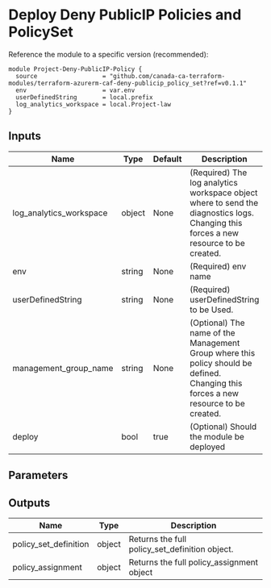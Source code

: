 # Deploy Deny PublicIP Policies and PolicySet

Reference the module to a specific version (recommended):
```hcl
module Project-Deny-PublicIP-Policy {
  source                  = "github.com/canada-ca-terraform-modules/terraform-azurerm-caf-deny-publicip_policy_set?ref=v0.1.1"
  env                     = var.env
  userDefinedString       = local.prefix
  log_analytics_workspace = local.Project-law
}

```

## Inputs 

| Name                    | Type   | Default | Description                                                                                                                          |
| ----------------------- | ------ | ------- | ------------------------------------------------------------------------------------------------------------------------------------ |
| log_analytics_workspace | object | None    | (Required) The log analytics workspace object where to send the diagnostics logs. Changing this forces a new resource to be created. |
| env                     | string | None    | (Required) env name                                                                                                                  |
| userDefinedString       | string | None    | (Required) userDefinedString to be Used.                                                                                             |
| management_group_name   | string | None    | (Optional) The name of the Management Group where this policy should be defined. Changing this forces a new resource to be created.  |
| deploy                  | bool   | true    | (Optional) Should the module be deployed                                                                                             |

## Parameters

## Outputs
| Name                  | Type   | Description                                    |
| --------------------- | ------ | ---------------------------------------------- |
| policy_set_definition | object | Returns the full policy_set_definition object. |
| policy_assignment     | object | Returns the full policy_assignment object      |
